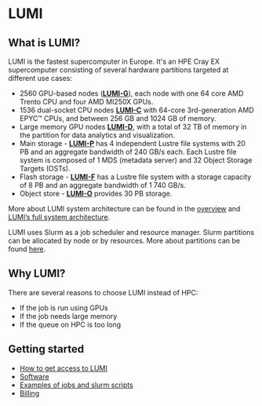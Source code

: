# LUMI

## What is LUMI?

LUMI is the fastest supercomputer in Europe. It's an HPE Cray EX supercomputer consisting of several hardware partitions targeted at different use cases:

- 2560 GPU-based nodes ([**LUMI-G**](https://docs.lumi-supercomputer.eu/hardware/lumig/)), each node with one 64 core AMD Trento CPU and four AMD MI250X GPUs.
- 1536 dual-socket CPU nodes [**LUMI-C**](https://docs.lumi-supercomputer.eu/hardware/lumic/) with 64-core 3rd-generation AMD EPYC™ CPUs, and between 256 GB and 1024 GB of memory.
- Large memory GPU nodes [**LUMI-D**](https://docs.lumi-supercomputer.eu/hardware/lumid/), with a total of 32 TB of memory in the partition for data analytics and visualization.
- Main storage - [**LUMI-P**](https://docs.lumi-supercomputer.eu/storage/parallel-filesystems/lumip/) has 4 independent Lustre file systems with 20 PB and an aggregate bandwidth of 240 GB/s each. Each Lustre file system is composed of 1 MDS (metadata server) and 32 Object Storage Targets (OSTs).
- Flash storage - [**LUMI-F**](https://docs.lumi-supercomputer.eu/storage/parallel-filesystems/lumif/) has a Lustre file system with a storage capacity of 8 PB and an aggregate bandwidth of 1 740 GB/s.
- Object store - [**LUMI-O**](https://docs.lumi-supercomputer.eu/storage/lumio/) provides 30 PB storage.

More about LUMI system architecture can be found in the [overview](https://docs.lumi-supercomputer.eu/hardware/) and [LUMI’s full system architecture](https://www.lumi-supercomputer.eu/lumis-full-system-architecture-revealed/).

LUMI uses Slurm as a job scheduler and resource manager. Slurm partitions can be allocated by node or by resources. More about partitions can be found [here](https://docs.lumi-supercomputer.eu/runjobs/scheduled-jobs/partitions/).

## Why LUMI?

There are several reasons to choose LUMI instead of HPC:

- If the job is run using GPUs
- If the job needs large memory
- If the queue on HPC is too long

## Getting started

- [How to get access to LUMI](/access/lumi-start)
- [Software](/access/lumi-software)
- [Examples of jobs and slurm scripts](/access/lumi-examples)
- [Billing](/#billing)
